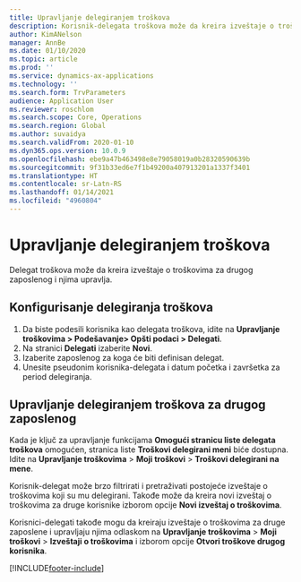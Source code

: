 ```yaml
---
title: Upravljanje delegiranjem troškova
description: Korisnik-delegata troškova može da kreira izveštaje o troškovima za drugog zaposlenog u organizaciji i upravlja njima.
author: KimANelson
manager: AnnBe
ms.date: 01/10/2020
ms.topic: article
ms.prod: ''
ms.service: dynamics-ax-applications
ms.technology: ''
ms.search.form: TrvParameters
audience: Application User
ms.reviewer: roschlom
ms.search.scope: Core, Operations
ms.search.region: Global
ms.author: suvaidya
ms.search.validFrom: 2020-01-10
ms.dyn365.ops.version: 10.0.9
ms.openlocfilehash: ebe9a47b463498e8e79058019a0b28320590639b
ms.sourcegitcommit: 9f31b33ed6e7f1b49200a407913201a1337f3401
ms.translationtype: HT
ms.contentlocale: sr-Latn-RS
ms.lasthandoff: 01/14/2021
ms.locfileid: "4960804"
---
```

# <a name="manage-expense-delegation"></a>Upravljanje delegiranjem troškova

Delegat troškova može da kreira izveštaje o troškovima za drugog zaposlenog i njima upravlja.

## <a name="configure-expense-delegation"></a>Konfigurisanje delegiranja troškova

1. Da biste podesili korisnika kao delegata troškova, idite na **Upravljanje troškovima > Podešavanje> Opšti podaci > Delegati**.
2. Na stranici **Delegati** izaberite **Novi**.
3. Izaberite zaposlenog za koga će biti definisan delegat. 
4. Unesite pseudonim korisnika-delegata i datum početka i završetka za period delegiranja.

## <a name="manage-expense-delegation-for-another-employee"></a>Upravljanje delegiranjem troškova za drugog zaposlenog

Kada je ključ za upravljanje funkcijama **Omogući stranicu liste delegata troškova** omogućen, stranica liste **Troškovi delegirani meni** biće dostupna. Idite na **Upravljanje troškovima** > **Moji troškovi** > **Troškovi delegirani na mene**.

Korisnik-delegat može brzo filtrirati i pretraživati postojeće izveštaje o troškovima koji su mu delegirani. Takođe može da kreira novi izveštaj o troškovima za druge korisnike izborom opcije **Novi izveštaj o troškovima**.

Korisnici-delegati takođe mogu da kreiraju izveštaje o troškovima za druge zaposlene i upravljaju njima odlaskom na **Upravljanje troškovima** > **Moji troškovi** > **Izveštaji o troškovima** i izborom opcije **Otvori troškove drugog korisnika**.


[!INCLUDE[footer-include](../includes/footer-banner.md)]